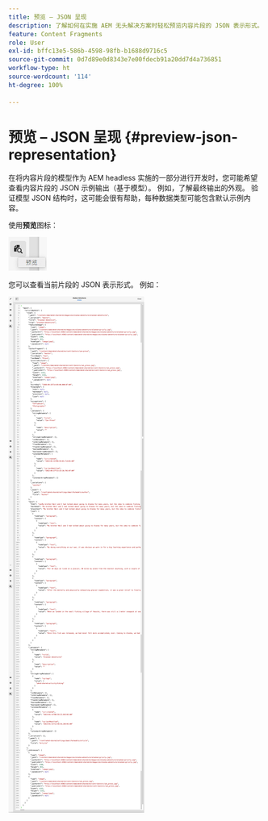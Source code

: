```yaml
---
title: 预览 – JSON 呈现
description: 了解如何在实施 AEM 无头解决方案时轻松预览内容片段的 JSON 表示形式。
feature: Content Fragments
role: User
exl-id: bffc13e5-586b-4598-98fb-b1688d9716c5
source-git-commit: 0d7d89e0d8343e7e00fdecb91a20dd7d4a736851
workflow-type: ht
source-wordcount: '114'
ht-degree: 100%

---
```


# 预览 – JSON 呈现 {#preview-json-representation}

在将内容片段的模型作为 AEM headless 实施的一部分进行开发时，您可能希望查看内容片段的 JSON 示例输出（基于模型）。 例如，了解最终输出的外观。 验证模型 JSON 结构时，这可能会很有帮助，每种数据类型可能包含默认示例内容。

使用&#x200B;**预览**&#x200B;图标：

![内容片段编辑器 – “预览”选项卡](assets/cfm-preview-01.png)

您可以查看当前片段的 JSON 表示形式。 例如：

![内容片段编辑器 – 片段的预览](assets/cfm-preview-02.png)

<!--
**Copy URL** allows you to copy to clipboard the URL for either author or publish.
-->
